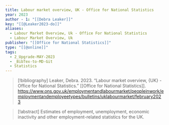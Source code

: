 ```yaml
---
title: Labour market overview, UK - Office for National Statistics
year: 2023
author - 1: "[[Debra Leaker]]"
key: "[[@Leaker2023-do]]"
aliases:
  - Labour Market Overview, Uk - Office For National Statistics
  - Labour Market Overview, Uk
publisher: "[[Office for National Statistics]]"
type: "[[@online]]"
tags:
  - 2_Upgrade-MAY-2023
  - _BibTex-to-MD-Git
  - Statistics
---
```


> [!bibliography]
> Leaker, Debra. 2023. “Labour market overview, {UK} - Office for National Statistics.” [[Office for National Statistics]]. https://www.ons.gov.uk/employmentandlabourmarket/peopleinwork/employmentandemployeetypes/bulletins/uklabourmarket/february2023

> [!abstract]
> Estimates of employment, unemployment, economic inactivity and other employment-related statistics for the UK.